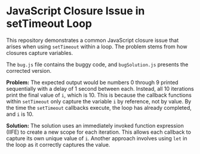 # JavaScript Closure Issue in setTimeout Loop

This repository demonstrates a common JavaScript closure issue that arises when using `setTimeout` within a loop.  The problem stems from how closures capture variables.

The `bug.js` file contains the buggy code, and `bugSolution.js` presents the corrected version.

**Problem:**
The expected output would be numbers 0 through 9 printed sequentially with a delay of 1 second between each. Instead, all 10 iterations print the final value of `i`, which is 10. This is because the callback functions within `setTimeout` only capture the variable `i` by reference, not by value. By the time the `setTimeout` callbacks execute, the loop has already completed, and `i` is 10.

**Solution:**
The solution uses an immediately invoked function expression (IIFE) to create a new scope for each iteration. This allows each callback to capture its own unique value of `i`.  Another approach involves using `let` in the loop as it correctly captures the value.